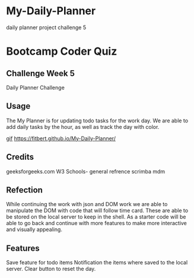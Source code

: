 # My-Daily-Planner
 daily planner project challenge 5
# Bootcamp Coder Quiz

## Challenge Week 5

 Daily Planner Challenge



## Usage

The My Planner is for updating todo tasks for the work day. We are able to add daily tasks by the hour, as well as track the day with color.  

[gif](./images/Work%20Day%20Scheduler.gif)
https://fitbert.github.io/My-Daily-Planner/

## Credits

geeksforgeeks.com
W3 Schools- general refrence
scrimba
mdm


## Refection

While continuing the work with json and DOM work we are able to manipulate the DOM with code that will follow time card. These are able to be stored on the local server to keep in the shell. As a starter code will be able to go back and continue with more features to make more interactive and visually appealing.


## Features

Save feature for todo items
Notification the items where saved to the local server. 
Clear button to reset the day. 
